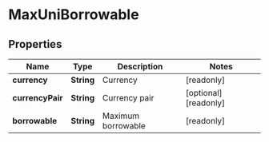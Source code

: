 
# MaxUniBorrowable

## Properties

Name | Type | Description | Notes
------------ | ------------- | ------------- | -------------
**currency** | **String** | Currency |  [readonly]
**currencyPair** | **String** | Currency pair |  [optional] [readonly]
**borrowable** | **String** | Maximum borrowable |  [readonly]


